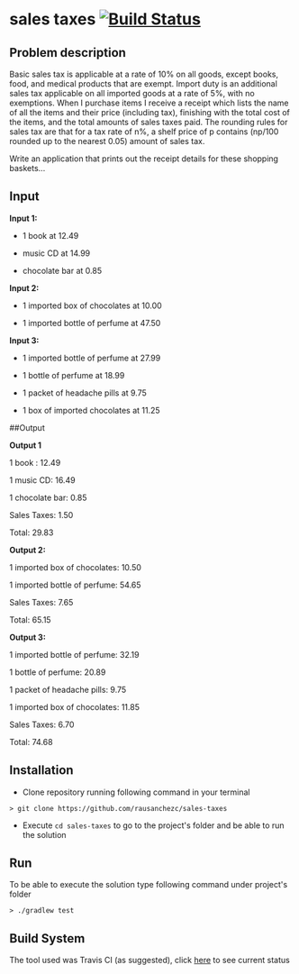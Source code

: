 # sales taxes [![Build Status](https://travis-ci.org/rausanchezc/sales-taxes.svg?branch=master)](https://travis-ci.org/rausanchezc/sales-taxes)

## Problem description

Basic sales tax is applicable at a rate of 10% on all goods, except books, food, and medical
products that are exempt. Import duty is an additional sales tax applicable on all imported goods
at a rate of 5%, with no exemptions.
When I purchase items I receive a receipt which lists the name of all the items and their price
(including tax), finishing with the total cost of the items, and the total amounts of sales taxes
paid. The rounding rules for sales tax are that for a tax rate of n%, a shelf price of p contains
(np/100 rounded up to the nearest 0.05) amount of sales tax.

Write an application that prints out the receipt details for these shopping baskets...

## Input

**Input 1:**

* 1 book at 12.49

* music CD at 14.99

* chocolate bar at 0.85

**Input 2:**

* 1 imported box of chocolates at 10.00

* 1 imported bottle of perfume at 47.50

**Input 3:**

* 1 imported bottle of perfume at 27.99

* 1 bottle of perfume at 18.99

* 1 packet of headache pills at 9.75

* 1 box of imported chocolates at 11.25

##Output

**Output 1**

1 book : 12.49

1 music CD: 16.49

1 chocolate bar: 0.85

Sales Taxes: 1.50

Total: 29.83

**Output 2:**

1 imported box of chocolates: 10.50

1 imported bottle of perfume: 54.65

Sales Taxes: 7.65

Total: 65.15

**Output 3:**

1 imported bottle of perfume: 32.19

1 bottle of perfume: 20.89

1 packet of headache pills: 9.75

1 imported box of chocolates: 11.85

Sales Taxes: 6.70

Total: 74.68


## Installation

 * Clone repository running following command in your terminal
```
> git clone https://github.com/rausanchezc/sales-taxes
```

* Execute `cd sales-taxes` to go to the project's folder and be able to run the solution

## Run

To be able to execute the solution type following command under project's folder

``` 
> ./gradlew test
```

## Build System

The tool used was Travis CI (as suggested), click [here](https://travis-ci.org/rausanchezc/sales-taxes) to see current status

